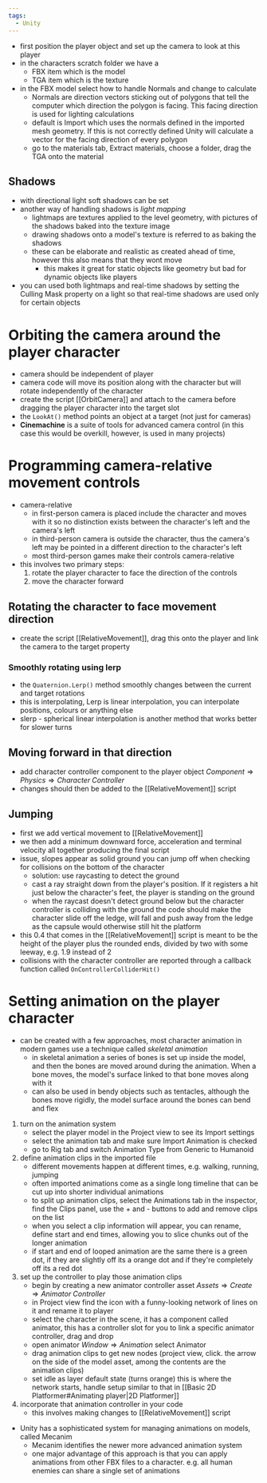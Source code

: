 ```yaml
---
tags:
  - Unity
---
```

- first position the player object and set up the camera to look at this player
- in the characters scratch folder we have a 
	- FBX item which is the model
	- TGA item which is the texture
- in the FBX model select how to handle Normals and change to calculate
	- Normals are direction vectors sticking out of polygons that tell the computer which direction the polygon is facing. This facing direction is used for lighting calculations
	- default is Import which uses the normals defined in the imported mesh geometry. If this is not correctly defined Unity will calculate a vector for the facing direction of every polygon
	- go to the materials tab, Extract materials, choose a folder, drag the TGA onto the material
## Shadows
- with directional light soft shadows can be set
- another way of handling shadows is *light mapping*
	- lightmaps are textures applied to the level geometry, with pictures of the shadows baked into the texture image
	- drawing shadows onto a model's texture is referred to as baking the shadows
	- these can be elaborate and realistic as created ahead of time, however this also means that they wont move
		- this makes it great for static objects like geometry but bad for dynamic objects like players
- you can used both lightmaps and real-time shadows by setting the Culling Mask property on a light so that real-time shadows are used only for certain objects
# Orbiting the camera around the player character
- camera should be independent of player
- camera code will move its position along with the character but will rotate independently of the character
- create the script [[OrbitCamera]] and attach to the camera before dragging the player character into the target slot
- the `LookAt()` method points an object at a target (not just for cameras)
- **Cinemachine** is a suite of tools for advanced camera control (in this case this would be overkill, however, is used in many projects)
# Programming camera-relative movement controls
- camera-relative
	- in first-person camera is placed include the character and moves with it so no distinction exists between the character's left and the camera's left
	- in third-person camera is outside the character, thus the camera's left may be pointed in a different direction to the character's left
	- most third-person games make their controls camera-relative
- this involves two primary steps:
	 1. rotate the player character to face the direction of the controls
	 2. move the character forward
## Rotating the character to face movement direction
- create the script [[RelativeMovement]], drag this onto the player and link the camera to the target property
### Smoothly rotating using lerp
- the `Quaternion.Lerp()` method smoothly changes between the current and target rotations
- this is interpolating, Lerp is linear interpolation, you can interpolate positions, colours or anything else
- slerp - spherical linear interpolation is another method that works better for slower turns
## Moving forward in that direction
- add character controller component to the player object $Component \Rightarrow Physics \Rightarrow Character \; Controller$
- changes should then be added to the [[RelativeMovement]] script
## Jumping
- first we add vertical movement to [[RelativeMovement]]
- we then add a minimum downward force, acceleration and terminal velocity all together producing the final script
- issue, slopes appear as solid ground you can jump off when checking for collisions on the bottom of the character
	- solution: use raycasting to detect the ground
	- cast a ray straight down from the player's position. If it registers a hit just below the character's feet, the player is standing on the ground
	- when the raycast doesn't detect ground below but the character controller is colliding with the ground the code should make the character slide off the ledge, will fall and push away from the ledge as the capsule would otherwise still hit the platform
- this 0.4 that comes in the [[RelativeMovement]] script is meant to be the height of the player plus the rounded ends, divided by two with some leeway, e.g. 1.9 instead of 2
- collisions with the character controller are reported through a callback function called `OnControllerColliderHit()`
# Setting animation on the player character
- can be created with a few approaches, most character animation in modern games use a technique called *skeletal animation*
	- in skeletal animation a series of bones is set up inside the model, and then the bones are moved around during the animation. When a bone moves, the model's surface linked to that bone moves along with it
	- can also be used in bendy objects such as tentacles, although the bones move rigidly, the model surface around the bones can bend and flex
1. turn on the animation system
	- select the player model in the Project view to see its Import settings
	- select the animation tab and make sure Import Animation is checked
	- go to Rig tab and switch Animation Type from Generic to Humanoid
2. define animation clips in the imported file
	- different movements happen at different times, e.g. walking, running, jumping
	- often imported animations come as a single long timeline that can be cut up into shorter individual animations
	- to split up animation clips, select the Animations tab in the inspector, find the Clips panel, use the + and - buttons to add and remove clips on the list
	- when you select a clip information will appear, you can rename, define start and end times, allowing you to slice chunks out of the longer animation
	- if start and end of looped animation are the same there is a green dot, if they are slightly off its a orange dot and if they're completely off its a red dot
3. set up the controller to play those animation clips
	- begin by creating a new animator controller asset $Assets \Rightarrow Create \Rightarrow Animator \; Controller$ 
	- in Project view find the icon with a funny-looking network of lines on it and rename it to player
	- select the character in the scene, it has a component called animator, this has a controller slot for you to link a specific animator controller, drag and drop
	- open animator $Window \Rightarrow Animation$ select Animator
	- drag animation clips to get new nodes (project view, click. the arrow on the side of the model asset, among the contents are the animation clips)
	- set idle as layer default state (turns orange) this is where the network starts, handle setup similar to that in [[Basic 2D Platformer#Animating player|2D Platformer]]
4. incorporate that animation controller in your code
	- this involves making changes to [[RelativeMovement]] script
- Unity has a sophisticated system for managing animations on models, called Mecanim
	- Mecanim identifies the newer more advanced animation system
	- one major advantage of this approach is that you can apply animations from other FBX files to a character. e.g. all human enemies can share a single set of animations